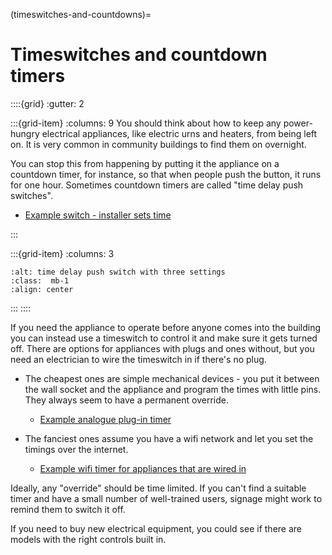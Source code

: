 (timeswitches-and-countdowns)=
# Timeswitches and countdown timers


::::{grid} 
:gutter: 2


:::{grid-item} 
:columns: 9
You should think about how to keep any power-hungry electrical appliances, like electric urns and heaters, from being left on. It is very common in community buildings to find them on overnight.

You can stop this from happening by putting it the appliance on a countdown timer, for instance, so that when people push the button, it runs for one hour.  Sometimes countdown timers are called "time delay push switches".  

- [Example switch - installer sets time](https://www.toolstation.com/electronic-time-delay-push-switch/p50205)

:::

:::{grid-item} 
:columns: 3
```{image} /images/card-game/countdown-timer-cropped.jpg
:alt: time delay push switch with three settings
:class:  mb-1
:align: center
```
:::
::::


If you need the appliance to operate before anyone comes into the building you can instead use a timeswitch to control it and make sure it gets turned off.  There are options for appliances with plugs and ones without, but you need an electrician to wire the timeswitch in if there's no plug.

- The cheapest ones are simple mechanical devices - you put it between the wall socket and the appliance and program the times with little pins.  They always seem to have a permanent override.

    - [Example analogue plug-in timer](https://cpc.farnell.com/pro-elec/tew-1/timer-mechanical-7-day/dp/PL15117)

- The fanciest ones assume you have a wifi network and let you set the timings over the internet.

    - [ Example wifi timer for appliances that are wired in](https://www.timeguard.com/products/wifi/wi-fi-switches/fstwifitu-wi-fi-controlled-fused-spur-tuya-edition)


Ideally, any "override" should be time limited.  If you can't find a suitable timer and have a small number of well-trained users, signage might work to remind them to switch it off.  

If you need to buy new electrical equipment, you could see if there are models with the right controls built in.  






